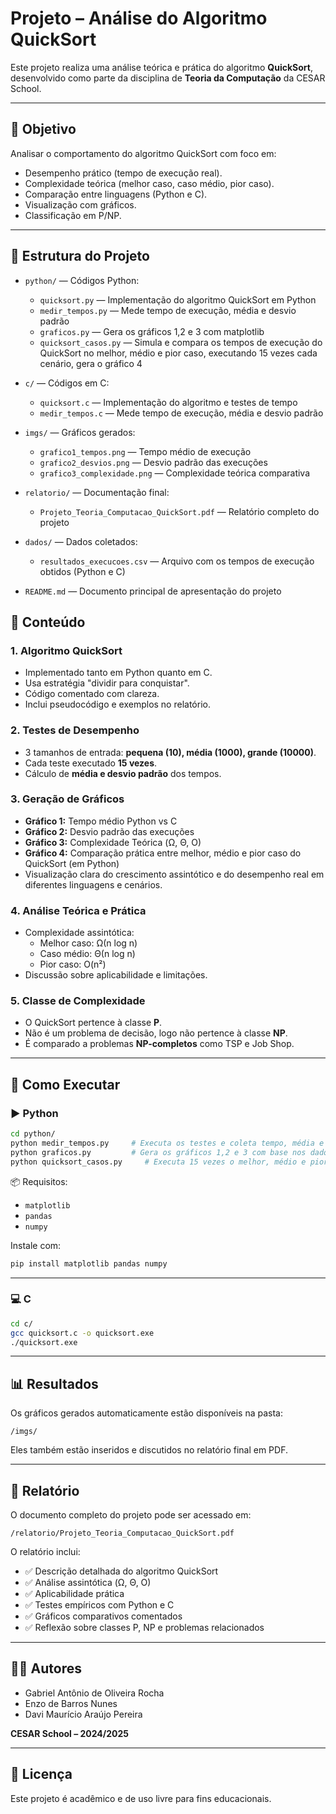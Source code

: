 # Projeto – Análise do Algoritmo QuickSort

Este projeto realiza uma análise teórica e prática do algoritmo **QuickSort**, desenvolvido como parte da disciplina de **Teoria da Computação** da CESAR School.

---

## 🎯 Objetivo

Analisar o comportamento do algoritmo QuickSort com foco em:
- Desempenho prático (tempo de execução real).
- Complexidade teórica (melhor caso, caso médio, pior caso).
- Comparação entre linguagens (Python e C).
- Visualização com gráficos.
- Classificação em P/NP.

---

## 📁 Estrutura do Projeto

- `python/` — Códigos Python:
  - `quicksort.py` — Implementação do algoritmo QuickSort em Python
  - `medir_tempos.py` — Mede tempo de execução, média e desvio padrão
  - `graficos.py` — Gera os gráficos 1,2 e 3 com matplotlib
  - `quicksort_casos.py` — Simula e compara os tempos de execução do QuickSort no melhor, médio e pior caso, executando 15 vezes cada cenário, gera o gráfico 4


- `c/` — Códigos em C:
  - `quicksort.c` — Implementação do algoritmo e testes de tempo
  - `medir_tempos.c` — Mede tempo de execução, média e desvio padrão

- `imgs/` — Gráficos gerados:
  - `grafico1_tempos.png` — Tempo médio de execução
  - `grafico2_desvios.png` — Desvio padrão das execuções
  - `grafico3_complexidade.png` — Complexidade teórica comparativa

- `relatorio/` — Documentação final:
  - `Projeto_Teoria_Computacao_QuickSort.pdf` — Relatório completo do projeto

- `dados/` — Dados coletados:
  - `resultados_execucoes.csv` — Arquivo com os tempos de execução obtidos (Python e C)
  
- `README.md` — Documento principal de apresentação do projeto

## 🧠 Conteúdo

### 1. Algoritmo QuickSort
- Implementado tanto em Python quanto em C.
- Usa estratégia "dividir para conquistar".
- Código comentado com clareza.
- Inclui pseudocódigo e exemplos no relatório.

### 2. Testes de Desempenho
- 3 tamanhos de entrada: **pequena (10), média (1000), grande (10000)**.
- Cada teste executado **15 vezes**.
- Cálculo de **média e desvio padrão** dos tempos.

### 3. Geração de Gráficos
- **Gráfico 1:** Tempo médio Python vs C  
- **Gráfico 2:** Desvio padrão das execuções  
- **Gráfico 3:** Complexidade Teórica (Ω, Θ, O)  
- **Gráfico 4:** Comparação prática entre melhor, médio e pior caso do QuickSort (em Python)  
- Visualização clara do crescimento assintótico e do desempenho real em diferentes linguagens e cenários.

### 4. Análise Teórica e Prática
- Complexidade assintótica:
  - Melhor caso: Ω(n log n)
  - Caso médio: Θ(n log n)
  - Pior caso: O(n²)
- Discussão sobre aplicabilidade e limitações.

### 5. Classe de Complexidade
- O QuickSort pertence à classe **P**.
- Não é um problema de decisão, logo não pertence à classe **NP**.
- É comparado a problemas **NP-completos** como TSP e Job Shop.

---

## 🧪 Como Executar

### ▶️ Python

```bash
cd python/
python medir_tempos.py     # Executa os testes e coleta tempo, média e desvio padrão
python graficos.py         # Gera os gráficos 1,2 e 3 com base nos dados obtidos
python quicksort_casos.py     # Executa 15 vezes o melhor, médio e pior caso do QuickSort e gera o gráfico 4
```

📦 Requisitos:
- `matplotlib`
- `pandas`
- `numpy`

Instale com:

```bash
pip install matplotlib pandas numpy
```

---

### 💻 C

```bash
cd c/
gcc quicksort.c -o quicksort.exe
./quicksort.exe
```

---

## 📊 Resultados

Os gráficos gerados automaticamente estão disponíveis na pasta:

```
/imgs/
```

Eles também estão inseridos e discutidos no relatório final em PDF.

---

## 📄 Relatório

O documento completo do projeto pode ser acessado em:

```
/relatorio/Projeto_Teoria_Computacao_QuickSort.pdf
```

O relatório inclui:
- ✅ Descrição detalhada do algoritmo QuickSort  
- ✅ Análise assintótica (Ω, Θ, O)  
- ✅ Aplicabilidade prática  
- ✅ Testes empíricos com Python e C  
- ✅ Gráficos comparativos comentados  
- ✅ Reflexão sobre classes P, NP e problemas relacionados  

---

## 👨‍💻 Autores

- Gabriel Antônio de Oliveira Rocha  
- Enzo de Barros Nunes  
- Davi Maurício Araújo Pereira  

**CESAR School – 2024/2025**

---

## 🔗 Licença

Este projeto é acadêmico e de uso livre para fins educacionais.